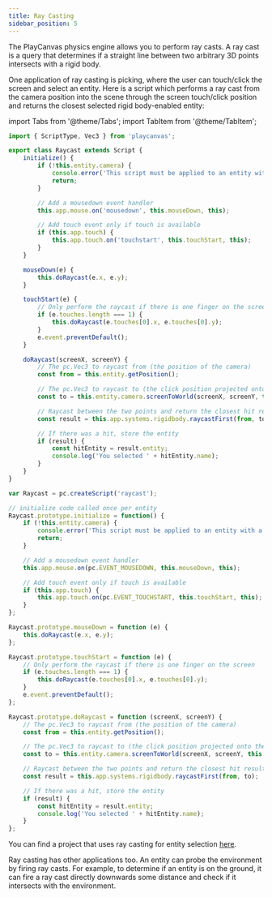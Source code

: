 ```yaml
---
title: Ray Casting
sidebar_position: 5
---
```


The PlayCanvas physics engine allows you to perform ray casts. A ray cast is a query that determines if a straight line between two arbitrary 3D points intersects with a rigid body.

One application of ray casting is picking, where the user can touch/click the screen and select an entity. Here is a script which performs a ray cast from the camera position into the scene through the screen touch/click position and returns the closest selected rigid body-enabled entity:

import Tabs from '@theme/Tabs';
import TabItem from '@theme/TabItem';

<Tabs defaultValue="classic" groupId='script-code'>
<TabItem  value="esm" label="ESM">

```javascript
import { ScriptType, Vec3 } from 'playcanvas';

export class Raycast extends Script {
    initialize() {
        if (!this.entity.camera) {
            console.error('This script must be applied to an entity with a camera component.');
            return;
        }

        // Add a mousedown event handler
        this.app.mouse.on('mousedown', this.mouseDown, this);

        // Add touch event only if touch is available
        if (this.app.touch) {
            this.app.touch.on('touchstart', this.touchStart, this);
        }
    }

    mouseDown(e) {
        this.doRaycast(e.x, e.y);
    }

    touchStart(e) {
        // Only perform the raycast if there is one finger on the screen
        if (e.touches.length === 1) {
            this.doRaycast(e.touches[0].x, e.touches[0].y);
        }
        e.event.preventDefault();
    }

    doRaycast(screenX, screenY) {
        // The pc.Vec3 to raycast from (the position of the camera)
        const from = this.entity.getPosition();

        // The pc.Vec3 to raycast to (the click position projected onto the camera's far clip plane)
        const to = this.entity.camera.screenToWorld(screenX, screenY, this.entity.camera.farClip);

        // Raycast between the two points and return the closest hit result
        const result = this.app.systems.rigidbody.raycastFirst(from, to);

        // If there was a hit, store the entity
        if (result) {
            const hitEntity = result.entity;
            console.log('You selected ' + hitEntity.name);
        }
    }
}

```

</TabItem>
<TabItem value="classic" label="Classic">

```javascript
var Raycast = pc.createScript('raycast');

// initialize code called once per entity
Raycast.prototype.initialize = function() {
    if (!this.entity.camera) {
        console.error('This script must be applied to an entity with a camera component.');
        return;
    }

    // Add a mousedown event handler
    this.app.mouse.on(pc.EVENT_MOUSEDOWN, this.mouseDown, this);

    // Add touch event only if touch is available
    if (this.app.touch) {
        this.app.touch.on(pc.EVENT_TOUCHSTART, this.touchStart, this);
    }
};

Raycast.prototype.mouseDown = function (e) {
    this.doRaycast(e.x, e.y);
};

Raycast.prototype.touchStart = function (e) {
    // Only perform the raycast if there is one finger on the screen
    if (e.touches.length === 1) {
        this.doRaycast(e.touches[0].x, e.touches[0].y);
    }
    e.event.preventDefault();
};

Raycast.prototype.doRaycast = function (screenX, screenY) {
    // The pc.Vec3 to raycast from (the position of the camera)
    const from = this.entity.getPosition();

    // The pc.Vec3 to raycast to (the click position projected onto the camera's far clip plane)
    const to = this.entity.camera.screenToWorld(screenX, screenY, this.entity.camera.farClip);

    // Raycast between the two points and return the closest hit result
    const result = this.app.systems.rigidbody.raycastFirst(from, to);

    // If there was a hit, store the entity
    if (result) {
        const hitEntity = result.entity;
        console.log('You selected ' + hitEntity.name);
    }
};
```

</TabItem>
</Tabs>

You can find a project that uses ray casting for entity selection [here][1].

Ray casting has other applications too. An entity can probe the environment by firing ray casts. For example, to determine if an entity is on the ground, it can fire a ray cast directly downwards some distance and check if it intersects with the environment.

[1]: https://playcanvas.com/project/410547/overview/entity-picking-using-physics
